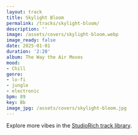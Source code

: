 ```yaml
---
layout: track
title: Skylight Bloom
permalink: /tracks/skylight-bloom/
description: ''
image: /assets/covers/skylight-bloom.webp
image_ready: false
date: 2025-01-01
duration: '2:20'
album: The Way the Air Moves
mood:
- Chill
genre:
- lo-fi
- jungle
- electronic
bpm: 89
key: Bb
image_jpg: /assets/covers/skylight-bloom.jpg
---
```


Explore more vibes in the [StudioRich track library](/tracks/).
